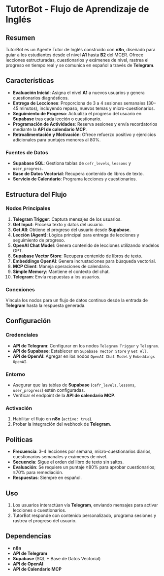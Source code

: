# TutorBot - Flujo de Aprendizaje de Inglés

## Resumen
TutorBot es un Agente Tutor de Inglés construido con **n8n**, diseñado para guiar a los estudiantes desde el nivel **A1** hasta **B2** del MCER. Ofrece lecciones estructuradas, cuestionarios y exámenes de nivel, rastrea el progreso en tiempo real y se comunica en español a través de **Telegram**.

## Características

- **Evaluación Inicial**: Asigna el nivel **A1** a nuevos usuarios y genera cuestionarios diagnósticos.
- **Entrega de Lecciones**: Proporciona de 3 a 4 sesiones semanales (30–45 minutos), incluyendo repaso, nuevos temas y micro-cuestionarios.
- **Seguimiento de Progreso**: Actualiza el progreso del usuario en **Supabase** tras cada lección o cuestionario.
- **Programación de Actividades**: Reserva sesiones y envía recordatorios mediante la **API de calendario MCP**.
- **Retroalimentación y Motivación**: Ofrece refuerzo positivo y ejercicios adicionales para puntajes menores al 80%.

### Fuentes de Datos
- **Supabase SQL**: Gestiona tablas de `cefr_levels`, `lessons` y `user_progress`.
- **Base de Datos Vectorial**: Recupera contenido de libros de texto.
- **Servicio de Calendario**: Programa lecciones y cuestionarios.

## Estructura del Flujo

### Nodos Principales
1. **Telegram Trigger**: Captura mensajes de los usuarios.
2. **Get Input**: Procesa texto y datos del usuario.
3. **Get All**: Obtiene el progreso del usuario desde **Supabase**.
4. **Lección (Agent)**: Lógica principal para entrega de lecciones y seguimiento de progreso.
5. **OpenAI Chat Model**: Genera contenido de lecciones utilizando modelos GPT.
6. **Supabase Vector Store**: Recupera contenido de libros de texto.
7. **Embeddings OpenAI**: Genera incrustaciones para búsqueda vectorial.
8. **MCP Client**: Maneja operaciones de calendario.
9. **Simple Memory**: Mantiene el contexto del chat.
10. **Telegram**: Envía respuestas a los usuarios.

### Conexiones
Vincula los nodos para un flujo de datos continuo desde la entrada de **Telegram** hasta la respuesta generada.

## Configuración

### Credenciales
- **API de Telegram**: Configurar en los nodos `Telegram Trigger` y `Telegram`.
- **API de Supabase**: Establecer en `Supabase Vector Store` y `Get All`.
- **API de OpenAI**: Agregar en los nodos `OpenAI Chat Model` y `Embeddings OpenAI`.

### Entorno
- Asegurar que las tablas de **Supabase** (`cefr_levels`, `lessons`, `user_progress`) estén configuradas.
- Verificar el endpoint de la **API de calendario MCP**.

### Activación
1. Habilitar el flujo en **n8n** (`active: true`).
2. Probar la integración del webhook de **Telegram**.

## Políticas

- **Frecuencia**: 3–4 lecciones por semana, micro-cuestionarios diarios, cuestionarios semanales y exámenes de nivel.
- **Secuencia**: Sigue el orden del libro de texto sin saltos.
- **Evaluación**: Se requiere un puntaje ≥80% para aprobar cuestionarios; ≥70% para remediación.
- **Respuestas**: Siempre en español.

## Uso

1. Los usuarios interactúan vía **Telegram**, enviando mensajes para activar lecciones o cuestionarios.
2. TutorBot responde con contenido personalizado, programa sesiones y rastrea el progreso del usuario.

## Dependencias

- **n8n**
- **API de Telegram**
- **Supabase** (SQL + Base de Datos Vectorial)
- **API de OpenAI**
- **API de Calendario MCP**
